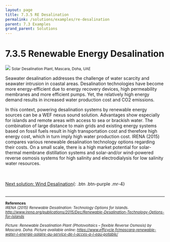 ```yaml
---
layout: page
title: 7.3.5 RE Desalination
permalink: /solutions/examples/re-desalination
parent: 7.3 Examples
grand_parent: Solutions
---
```

# **7.3.5 Renewable Energy Desalination**

<img src="/wef-nexus-online-course/assets/desalination.jpg">
<small>Solar Desalination Plant, Mascara, Doha, UAE</small>

Seawater desalination addresses the challenge of water scarcity and seawater intrusion in coastal areas. Desalination technologies have become more energy-efficient due to energy recovery devices, high permeability membranes and more efficient pumps. Yet, the relatively high energy demand results in increased water production cost and CO2 emissions.

In this context, powering desalination systems by renewable energy sources can be a WEF nexus sound solution. Advantages show especially for islands and remote areas with access to sea or brackish water. The combination of large distance to main grids and existing energy systems based on fossil fuels result in high transportation cost and therefore high energy cost, which in turn imply high water production cost. IRENA (2015) compares various renewable desalination technology options regarding their costs. On a small scale, there is a high market potential for solar-thermal membrane distillation systems and solar-and/or wind-powered reverse osmosis systems for high salinity and electrodialysis for low salinity water resources.

<br/> <br/>
[Next solution: Wind Desalination](https://waterbender231.github.io/wef-nexus-online-course/solutions/examples/wind-desalination){: .btn .btn-purple .mr-4}
<br/> <br/>

<hr/>

<small><b>References</b><br>
<i>IRENA (2015) Renewable Desalination: Technology Options for Islands. <a href="www.irena.org/publications/2015/Dec/Renewable-Desalination-Technology-Options-for-Islands">http://www.irena.org/publications/2015/Dec/Renewable-Desalination-Technology-Options-for-Islands</a><br>
<br>
Picture: Renewable Desalination Plant (Photovoltaics – flexible Reverse Osmosis)  by Mascara. Doha. Picture available online: <a href="https://www.efficycle.fr/mascara-renewable-water-l-energie-solaire-au-service-de-l-acces-a-l-eau-potable/">https://www.efficycle.fr/mascara-renewable-water-l-energie-solaire-au-service-de-l-acces-a-l-eau-potable/</a></i>
</small>